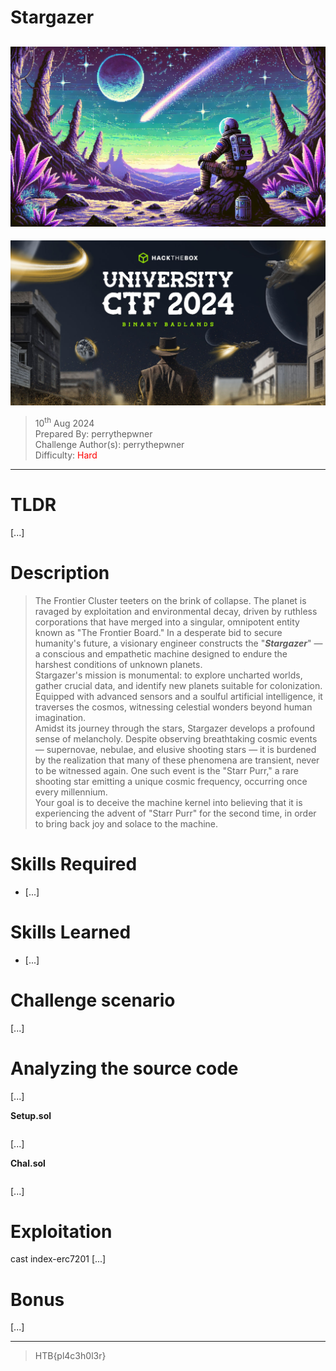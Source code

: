 # Stargazer

![img](./assets/ChallengeBanner.png)
---
<p align="center">
    <img src="./assets/EventBanner.jpg" />
</p>

> 10<sup>th</sup> Aug 2024 \
Prepared By: perrythepwner \
Challenge Author(s): perrythepwner \
Difficulty: <font color=red>Hard</font>

---

# TLDR
[...]


# Description
> The Frontier Cluster teeters on the brink of collapse. The planet is ravaged by exploitation and environmental decay, driven by ruthless corporations that have merged into a singular, omnipotent entity known as "The Frontier Board." In a desperate bid to secure humanity's future, a visionary engineer constructs the "***Stargazer***" — a conscious and empathetic machine designed to endure the harshest conditions of unknown planets.  
Stargazer's mission is monumental: to explore uncharted worlds, gather crucial data, and identify new planets suitable for colonization. Equipped with advanced sensors and a soulful artificial intelligence, it traverses the cosmos, witnessing celestial wonders beyond human imagination.  
Amidst its journey through the stars, Stargazer develops a profound sense of melancholy. Despite observing breathtaking cosmic events — supernovae, nebulae, and elusive shooting stars — it is burdened by the realization that many of these phenomena are transient, never to be witnessed again. One such event is the "Starr Purr," a rare shooting star emitting a unique cosmic frequency, occurring once every millennium.  
Your goal is to deceive the machine kernel into believing that it is experiencing the advent of "Starr Purr" for the second time, in order to bring back joy and solace to the machine.


# Skills Required
- [...]


# Skills Learned
- [...]


# Challenge scenario
[...]


# Analyzing the source code
[...]

**Setup.sol**
```solidity
```

[...]

**Chal.sol**
```solidity
```

[...] 


# Exploitation
cast index-erc7201
[...]


# Bonus

 [...]

---
> HTB{pl4c3h0l3r}
